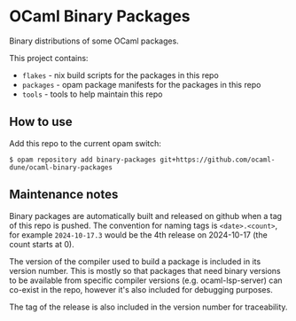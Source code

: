 # OCaml Binary Packages

Binary distributions of some OCaml packages.

This project contains:
 - `flakes` - nix build scripts for the packages in this repo
 - `packages` - opam package manifests for the packages in this repo
 - `tools` - tools to help maintain this repo

## How to use

Add this repo to the current opam switch:
```
$ opam repository add binary-packages git+https://github.com/ocaml-dune/ocaml-binary-packages
```

## Maintenance notes

Binary packages are automatically built and released on github when a tag of
this repo is pushed. The convention for naming tags is `<date>.<count>`, for
example `2024-10-17.3` would be the 4th release on 2024-10-17 (the count starts
at 0).

The version of the compiler used to build a package is included in its version
number. This is mostly so that packages that need binary versions to be
available from specific compiler versions (e.g. ocaml-lsp-server) can co-exist
in the repo, however it's also included for debugging purposes.

The tag of the release is also included in the version number for traceability.
